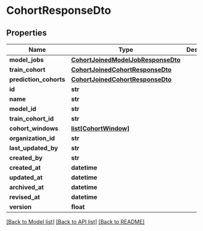 # CohortResponseDto

## Properties
Name | Type | Description | Notes
------------ | ------------- | ------------- | -------------
**model_jobs** | [**CohortJoinedModelJobResponseDto**](CohortJoinedModelJobResponseDto.md) |  | [optional] 
**train_cohort** | [**CohortJoinedCohortResponseDto**](CohortJoinedCohortResponseDto.md) |  | [optional] 
**prediction_cohorts** | [**CohortJoinedCohortResponseDto**](CohortJoinedCohortResponseDto.md) |  | [optional] 
**id** | **str** |  | [optional] 
**name** | **str** |  | [optional] 
**model_id** | **str** |  | [optional] 
**train_cohort_id** | **str** |  | [optional] 
**cohort_windows** | [**list[CohortWindow]**](CohortWindow.md) |  | 
**organization_id** | **str** |  | 
**last_updated_by** | **str** |  | [optional] 
**created_by** | **str** |  | [optional] 
**created_at** | **datetime** |  | [optional] 
**updated_at** | **datetime** |  | [optional] 
**archived_at** | **datetime** |  | [optional] 
**revised_at** | **datetime** |  | [optional] 
**version** | **float** |  | [optional] 

[[Back to Model list]](../README.md#documentation-for-models) [[Back to API list]](../README.md#documentation-for-api-endpoints) [[Back to README]](../README.md)

